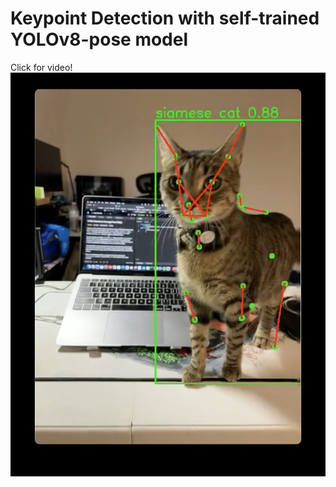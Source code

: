 # Keypoint Detection with self-trained YOLOv8-pose model
Click for video!
[![Watch the Video](testSample/testThumbnail.jpg)](https://drive.google.com/file/d/1AADeKNMRD-QUegoeyLB6-QXxmpUSSAiI/view?usp=sharing)

